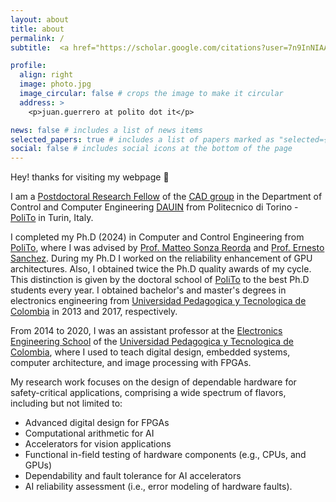 ```yaml
---
layout: about
title: about
permalink: /
subtitle:  <a href="https://scholar.google.com/citations?user=7n9InNIAAAAJ">Researcher</a> | Parallel architectures | AI accelerators | Fault tolerance | Design for Testability | <a href="https://github.com/divadnauj-GB/nvbitPERfi">Reliability</a> | GPUs

profile:
  align: right
  image: photo.jpg
  image_circular: false # crops the image to make it circular
  address: >
    <p>juan.guerrero at polito dot it</p>

news: false # includes a list of news items
selected_papers: true # includes a list of papers marked as "selected={true}"
social: false # includes social icons at the bottom of the page
---
```


<!-- Write your biography here. Tell the world about yourself. Link to your favorite [subreddit](http://reddit.com). You can put a picture in, too. The code is already in, just name your picture `prof_pic.jpg` and put it in the `img/` folder.

Put your address / P.O. box / other info right below your picture. You can also disable any of these elements by editing `profile` property of the YAML header of your `_pages/about.md`. Edit `_bibliography/papers.bib` and Jekyll will render your [publications page](/al-folio/publications/) automatically.

Link to your social media connections, too. This theme is set up to use [Font Awesome icons](https://fontawesome.com/) and [Academicons](https://jpswalsh.github.io/academicons/), like the ones below. Add your Facebook, Twitter, LinkedIn, Google Scholar, or just disable all of them. -->

Hey! thanks for visiting my webpage :wave:

I am a [Postdoctoral Research Fellow](https://www.polito.it/personale?p=juan.guerrero) of the [CAD group](https://cad.polito.it/) in the Department of Control and Computer Engineering [DAUIN](https://www.dauin.polito.it/) from Politecnico di Torino - [PoliTo](https://www.polito.it/) in Turin, Italy. 

I completed my Ph.D (2024) in Computer and Control Engineering from [PoliTo](https://www.polito.it/), where I was advised by [Prof. Matteo Sonza Reorda](https://www.polito.it/personale?p=matteo.sonzareorda) and [Prof. Ernesto Sanchez](https://www.polito.it/personale?p=012684). During my Ph.D I worked on the reliability enhancement of GPU architectures. Also, I obtained twice the Ph.D quality awards of my cycle. This distinction is given by the doctoral school of [PoliTo](https://www.polito.it/) to the best Ph.D students every year. I obtained bachelor's and master's degrees in electronics engineering from [Universidad Pedagogica y Tecnologica de Colombia](https://uptc.edu.co/sitio/portal/) in 2013 and 2017, respectively.

From 2014 to 2020, I was an assistant professor at the [Electronics Engineering School](https://www.uptc.edu.co/sitio/portal/sitios/universidad/vic_aca/facultades/fac_inge/preg/ing_54660_t/03_docth.html) of the [Universidad Pedagogica y Tecnologica de Colombia](https://uptc.edu.co/sitio/portal/), where I used to teach digital design, embedded systems, computer architecture, and image processing with FPGAs. 

My research work focuses on the design of dependable hardware for safety-critical applications, comprising a wide spectrum of flavors, including but not limited to:
* Advanced digital design for FPGAs
* Computational arithmetic for AI
* Accelerators for vision applications
* Functional in-field testing of hardware components (e.g., CPUs, and GPUs)
* Dependability and fault tolerance for AI accelerators 
* AI reliability assessment (i.e., error modeling of hardware faults).


